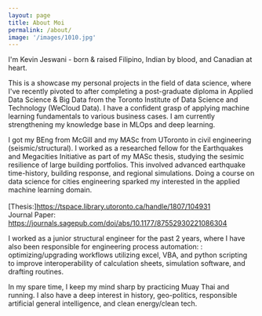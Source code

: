 ```yaml
---
layout: page
title: About Moi
permalink: /about/
image: '/images/1010.jpg'
---
```


I'm Kevin Jeswani - born & raised Filipino, Indian by blood, and Canadian at heart.

This is a showcase my personal projects in the field of data science, where I've recently pivoted to after completing a post-graduate diploma in Applied Data Science & Big Data from the Toronto Institute of Data Science and Technology (WeCloud Data). I have a confident grasp of applying machine learning fundamentals to various business cases. I am currently strengthening my knowledge base in MLOps and deep learning.

I got my BEng from McGill and my MASc from UToronto in civil engineering (seismic/structural). I worked as a researched fellow for the Earthquakes and Megacities Initiative as part of my MASc thesis, studying the sesimic resilience of large building portfolios. This involved advanced earthquake time-history, building response, and regional simulations. Doing a course on data science for cities engineering sparked my interested in the applied machine learning domain.  
<br>
[Thesis:]https://tspace.library.utoronto.ca/handle/1807/104931 <br>
Journal Paper: https://journals.sagepub.com/doi/abs/10.1177/87552930221086304 <br>

I worked as a junior structural engineer for the past 2 years, where I have also been responsible for engineering process automation: : optimizing/upgrading workflows utilizing excel, VBA, and python scripting to improve interoperability of calculation sheets, simulation software, and drafting routines.

In my spare time, I keep my mind sharp by practicing Muay Thai and running. I also have a deep interest in history, geo-politics, responsible artificial general intelligence, and clean energy/clean tech.